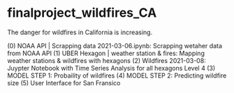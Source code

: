 # finalproject_wildfires_CA

The danger for wildfires in California is increasing. 

(0) NOAA API | Scrapping data 2021-03-06.ipynb: Scrapping wetaher data from NOAA API
(1) UBER Hexagon | weather station & fires: Mapping weather stations & wildfires with hexagons 
(2) Wildfires 2021-03-08: Juypter Notebook with Time Series Analysis for all hexagons Level 4
(3) MODEL STEP 1: Probaility of wildfires
(4) MODEL STEP 2: Predicting wildfire size
(5) User Interface for San Fransico
